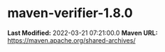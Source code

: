 # maven-verifier-1.8.0

**Last Modified:** 2022-03-21 07:21:00.0
**Maven URL:** https://maven.apache.org/shared-archives/
